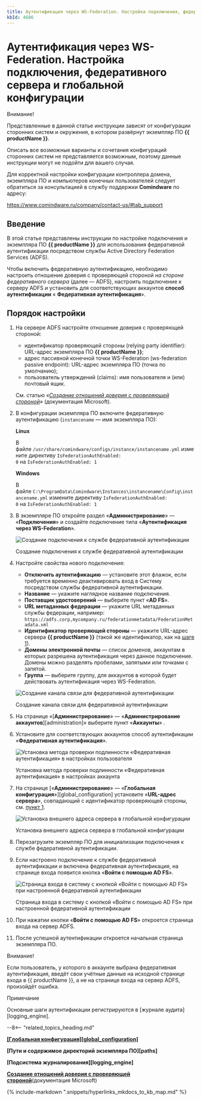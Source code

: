 ```yaml
---
title: Аутентификация через WS-Federation. Настройка подключения, федеративного сервера и глобальной конфигурации
kbId: 4686
---
```


# Аутентификация через WS-Federation. Настройка подключения, федеративного сервера и глобальной конфигурации

Внимание!

Представленные в данной статье инструкции зависят от конфигурации сторонних систем и окружения, в котором развёрнут экземпляр ПО **{{ productName }}**.

Описать все возможные варианты и сочетания конфигураций сторонних систем не представляется возможным, поэтому данные инструкции могут не подойти для вашего случая.

Для корректной настройки конфигурации контроллера домена, экземпляра ПО и компьютеров конечных пользователей следует обратиться за консультацией в службу поддержки **Comindware** по адресу:

<https://www.comindware.ru/company/contact-us/#tab_support>

## Введение

В этой статье представлены инструкции по настройке подключения и экземпляра ПО **{{ productName }}** для использования федеративной аутентификации посредством службы Active Directory Federation Services (ADFS).

Чтобы включить федеративную аутентификацию, необходимо настроить отношение доверия с проверяющей стороной *на стороне федеративного сервера* (далее — ADFS), настроить подключение к серверу ADFS и установить для соответствующих аккаунтов **способ аутентификации** « **Федеративная аутентификация**».

## Порядок настройки

1. На сервере ADFS настройте отношение доверия с проверяющей стороной:

   - идентификатор проверяющей стороны (relying party identifier): URL-адрес экземпляра ПО **{{ productName }}**;
   - адрес пассивной конечной точки WS-Federation (ws-federation passive endpoint): URL-адрес экземпляра ПО (точка по умолчанию);
   - пользователь утверждений (claims): имя пользователя и (или) почтовый ящик.

   См. статью *«[Создание отношений доверия с проверяющей стороной](https://learn.microsoft.com/ru-ru/windows-server/identity/ad-fs/operations/create-a-relying-party-trust)»* (документация Microsoft).
2. В конфигурации экземпляра ПО включите федеративную аутентификацию (`instancename` — имя экземпляра ПО):

   **Linux**

   В файле `/usr/share/comindware/configs/instance/instancename.yml` измените директиву `IsFederationAuthEnabled: 0` на `IsFederationAuthEnabled: 1`

   **Windows**

   В файле `C:\ProgramData\Comindware\Instances\instancename\Config\instancename.yml` измените директиву `IsFederationAuthEnabled: 0` на `IsFederationAuthEnabled: 1`
3. В экземпляре ПО откройте раздел «**Администрирование**» — «**Подключения**» и создайте подключение типа «**Аутентификация через WS-Federation**».

   ![Создание подключения к службе федеративной аутентификации](https://kb.comindware.ru/assets/img_63bcedfaa4127.png)

   Создание подключения к службе федеративной аутентификации
4. Настройте свойства нового подключения:

   - **Отключить аутентификацию** — установите этот флажок, если требуется временно деактивировать вход в Систему посредством службы федеративной аутентификации.
   - **Название** — укажите наглядное название подключения.
   - **Поставщик удостоверений** — выберите пункт «**AD FS**».
   - **URL метаданных федерации** — укажите URL метаданных службы федерации, например: `https://adfs.corp,mycompany.ru/federationmetadata/FederationMetadata.xml`
   - **Идентификатор проверяющей стороны** — укажите URL-адрес сервера **{{ productName }}** (такой же идентификатор, как на [шаге 1](#step1)).
   - **Домены электронной почты** — список доменов, аккаунтам в которых разрешена аутентификация через данное подключение. Домены можно разделять пробелами, запятыми или точками с запятой.
   - **Группа** — выберите группу, для аккаунтов в которой будет действовать аутентификация через WS-Federation.

   ![Создание канала связи для федеративной аутентификации](https://kb.comindware.ru/assets/img_63bcee771da92.png)

   Создание канала связи для федеративной аутентификации
5. На странице «[**Администрирование**» — «**Администрирование аккаунтов**][administration]» выберите пункт «**Аккаунты**» *‌*.
6. Установите для соответствующих аккаунтов способ аутентификации «**Федеративная аутентификация**».

   ![Установка метода проверки подлинности «Федеративная аутентификация» в настройках пользователя](https://kb.comindware.ru/assets/img_63bceec6da277.png)

   Установка метода проверки подлинности «Федеративная аутентификация» в настройках аккаунта
7. На странице [«**Администрирование**» — «**Глобальная конфигурация**»][global_configuration] установите «**URL-адрес сервера**», совпадающий с идентификатор проверяющей стороны, см. [пункт 1](#step1).

   ![Установка внешнего адреса сервера в глобальной конфигурации](https://kb.comindware.ru/assets/img_6641de64d4f80.png)

   Установка внешнего адреса сервера в глобальной конфигурации
8. Перезагрузите экземпляр ПО для инициализации подключения к службе федеративной аутентификации.
9. Если настроено подключение к службе федеративной аутентификации и включена федеративная аутентификация, на странице входа появится кнопка «**Войти с помощью AD FS**».

   ![Страница входа в систему с кнопкой «Войти с помощью AD FS» при настроенной федеративной аутентификации](https://kb.comindware.ru/assets/img_63bcef91c61ae.png)

   Страница входа в систему с кнопкой «Войти с помощью AD FS» при настроенной федеративной аутентификации
10. При нажатии кнопки «**Войти с помощью AD FS**» откроется страница входа на сервер ADFS.
11. После успешной аутентификации откроется начальная страница экземпляра ПО.

Внимание!

Если пользователь, у которого в аккаунте выбрана федеративная аутентификация, введёт свои учётные данные на исходной странице входа в {{ productName }}, а не на странице входа на сервер ADFS, произойдёт ошибка.

Примечание

Основные шаги аутентификации регистрируются в [журнале аудита][logging_engine].

--8<-- "related_topics_heading.md"

**[[Глобальная конфигурация][global_configuration]](https://kb.comindware.ru/article.php?id=2310)**

**[Пути и содержимое директорий экземпляра ПО][paths]**

**[Подсистема журналирования][logging_engine]**

**[Создание отношений доверия с проверяющей стороной](https://learn.microsoft.com/ru-ru/windows-server/identity/ad-fs/operations/create-a-relying-party-trust)**(документация Microsoft)

{% include-markdown ".snippets/hyperlinks_mkdocs_to_kb_map.md" %}
